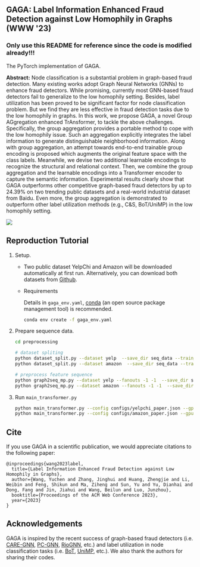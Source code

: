 ## GAGA: Label Information Enhanced Fraud Detection against Low Homophily in Graphs (WWW '23)
### Only use this README for reference since the code is modified already!!!

The PyTorch implementation of GAGA.

**Abstract:** Node classification is a substantial problem in graph-based fraud detection. Many existing works adopt Graph Neural Networks (GNNs) to enhance fraud detectors. While promising, currently most GNN-based fraud detectors fail to generalize to the low homophily setting. Besides, label utilization has been proved to be significant factor for node classification problem. But we find they are less effective in fraud detection tasks due to the low homophily in graphs. In this work, we propose GAGA, a novel Group AGgregation enhanced TrAnsformer, to tackle the above challenges. Specifically, the group aggregation provides a portable method to cope with the low homophily issue. Such an aggregation explicitly integrates the label information to generate distinguishable neighborhood information. Along with group aggregation, an attempt towards end-to-end trainable group encoding is proposed which augments the original feature space with the class labels. Meanwhile, we devise two additional learnable encodings to recognize the structural and relational context. Then, we combine the group aggregation and the learnable encodings into a Transformer encoder to capture the semantic information. Experimental results clearly show that GAGA outperforms other competitive graph-based fraud detectors by up to 24.39% on two trending public datasets and a real-world industrial dataset from Baidu. Even more, the group aggregation is demonstrated to outperform other label utilization methods (e.g., C&S, BoT/UniMP) in the low homophily setting.



![](https://github.com/Orion-wyc/GAGA/blob/master/images/gaga_overview.png)

## Reproduction Tutorial

1. Setup.

   - Two public dataset YelpChi and Amazon will be downloaded automatically at first run. Alternatively, you can download both datasets from [Github](https://github.com/YingtongDou/CARE-GNN).

   - Requirements

     Details in `gaga_env.yaml`, [conda](https://docs.conda.io/en/latest/) (an open source package management tool) is recommended.

     ```bash
     conda env create -f gaga_env.yaml
     ```

2. Prepare sequence data.

   ```bash
   cd preprocessing
   
   # dataset spliting
   python dataset_split.py --dataset yelp  --save_dir seq_data --train_size 0.4 --val_size 0.1
   python dataset_split.py --dataset amazon  --save_dir seq_data --train_size 0.4 --val_size 0.1
   
   # preprocess feature sequence
   python graph2seq_mp.py --dataset yelp --fanouts -1 -1  --save_dir seq_data --train_size 0.4 --val_size 0.1 --n_workers 8 --add_self_loop --norm_feat
   python graph2seq_mp.py --dataset amazon --fanouts -1 -1  --save_dir seq_data --train_size 0.4 --val_size 0.1 --n_workers 8 --add_self_loop --norm_feat
   ```

3. Run `main_transformer.py`

   ```bash
   python main_transformer.py --config configs/yelpchi_paper.json --gpu 0  --log_dir logs --early_stop 100
   python main_transformer.py --config configs/amazon_paper.json --gpu 1  --log_dir logs --early_stop 100
   ```



## Cite

If you use GAGA in a scientific publication, we would appreciate citations to the following paper:

```
@inproceedings{wang2023label,
  title={Label Information Enhanced Fraud Detection against Low Homophily in Graphs},
  author={Wang, Yuchen and Zhang, Jinghui and Huang, Zhengjie and Li, Weibin and Feng, Shikun and Ma, Ziheng and Sun, Yu and Yu, Dianhai and Dong, Fang and Jin, Jiahui and Wang, Beilun and Luo, Junzhou},
  booktitle={Proceedings of the ACM Web Conference 2023},
  year={2023}
}
```



## Acknowledgements

GAGA is inspired by the recent success of graph-based fraud detectors (i.e. [CARE-GNN](https://github.com/YingtongDou/CARE-GNN.), [PC-GNN](https://github.com/PonderLY/PC-GNN), [RioGNN](https://github.com/safe-graph/RioGNN), etc.) and label utilization in node classification tasks (i.e. [BoT](https://arxiv.org/abs/2103.13355), [UniMP](https://www.ijcai.org/proceedings/2021/0214.pdf), etc.). We also thank the authors for sharing their codes.
